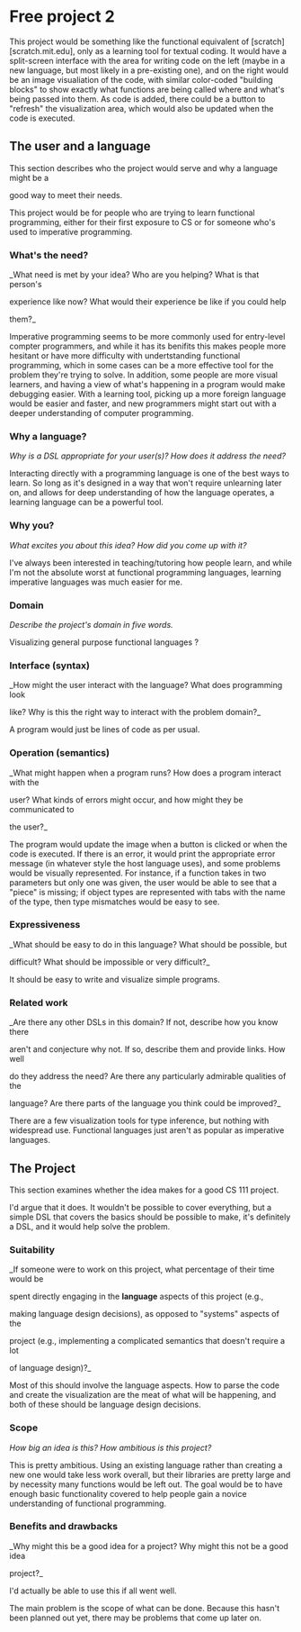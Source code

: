 # Free project 2



This project would be something like the functional equivalent of [scratch][scratch.mit.edu], only as a learning tool for textual coding. It would have a split-screen interface with the area for writing code on the left (maybe in a new language, but most likely in a pre-existing one), and on the right would be an image visualiation of the code, with similar color-coded "building blocks" to show exactly what functions are being called where and what's being passed into them. As code is added, there could be a button to "refresh" the visualization area, which would also be updated when the code is executed.



## The user and a language

This section describes who the project would serve and why a language might be a

good way to meet their needs.



This project would be for people who are trying to learn functional programming, either for their first exposure to CS or for someone who's used to imperative programming.



### What's the need?

_What need is met by your idea? Who are you helping? What is that person's

experience like now? What would their experience be like if you could help 

them?_



Imperative programming seems to be more commonly used for entry-level compter programmers, and while it has its benifits this makes people more hesitant or have more difficulty with undertstanding functional programming, which in some cases can be a more effective tool for the problem they're trying to solve. In addition, some people are more visual learners, and having a view of what's happening in a program would make debugging easier. With a learning tool, picking up a more foreign language would be easier and faster, and new programmers might start out with a deeper understanding of computer programming.



### Why a language?

_Why is a DSL appropriate for your user(s)? How does it address the need?_



Interacting directly with a programming language is one of the best ways to learn. So long as it's designed in a way that won't require unlearning later on, and allows for deep understanding of how the language operates, a learning language can be a powerful tool.



### Why you?

_What excites you about this idea? How did you come up with it?_



I've always been interested in teaching/tutoring how people learn, and while I'm not the absolute worst at functional programming languages, learning imperative languages was much easier for me.



### Domain

_Describe the project's domain in five words._



Visualizing general purpose functional languages ?



### Interface (syntax)

_How might the user interact with the language? What does programming look 

like? Why is this the right way to interact with the problem domain?_ 



A program would just be lines of code as per usual.



### Operation (semantics)

_What might happen when a program runs? How does a program interact with the

user? What kinds of errors might occur, and how might they be communicated to

the user?_



The program would update the image when a button is clicked or when the code is executed. If there is an error, it would print the appropriate error message (in whatever style the host language uses), and some problems would be visually represented. For instance, if a function takes in two parameters but only one was given, the user would be able to see that a "piece" is missing; if object types are represented with tabs with the name of the type, then type mismatches would be easy to see.



### Expressiveness

_What should be easy to do in this language? What should be possible, but

difficult? What should be impossible or very difficult?_



It should be easy to write and visualize simple programs. 



### Related work

_Are there any other DSLs in this domain? If not, describe how you know there

aren't and conjecture why not. If so, describe them and provide links. How well 

do they address the need? Are there any particularly admirable qualities of the

language? Are there parts of the language you think could be improved?_



There are a few visualization tools for type inference, but nothing with widespread use. Functional languages just aren't as popular as imperative languages.



## The Project

This section examines whether the idea makes for a good CS 111 project.



I'd argue that it does. It wouldn't be possible to cover everything, but a simple DSL that covers the basics should be possible to make, it's definitely a DSL, and it would help solve the problem.



### Suitability

_If someone were to work on this project, what percentage of their time would be

spent directly engaging in the **language** aspects of this project (e.g.,

making language design decisions), as opposed to "systems" aspects of the

project (e.g., implementing a complicated semantics that doesn't require a lot

of language design)?_



Most of this should involve the language aspects. How to parse the code and create the visualization are the meat of what will be happening, and both of these should be language design decisions.



### Scope

_How big an idea is this? How ambitious is this project?_



This is pretty ambitious. Using an existing language rather than creating a new one would take less work overall, but their libraries are pretty large and by necessity many functions would be left out. The goal would be to have enough basic functionality covered to help people gain a novice understanding of functional programming.



### Benefits and drawbacks

_Why might this be a good idea for a project? Why might this not be a good idea 

project?_



I'd actually be able to use this if all went well. 

The main problem is the scope of what can be done. Because this hasn't been planned out yet, there may be problems that come up later on.

